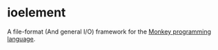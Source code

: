 ioelement
=========

A file-format (And general I/O) framework for the [Monkey programming language](https://github.com/blitz-research/monkey).
